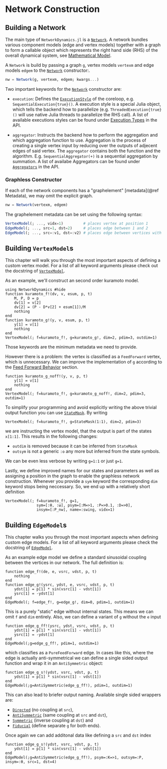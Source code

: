 # Network Construction

## Building a Network
The main type of `NetworkDynamics.jl` is a [`Network`](@ref).
A network bundles various component models (edge and vertex models) together with a graph to form a callable object which represents the right hand side (RHS) of the overall dynamical system, see [Mathematical Model](@ref).

A `Network` is build by passing a graph `g`, vertex models `vertexm` and edge models `edgem` to the [`Network`](@ref) constructor:.
```julia
nw = Network(g, vertexm, edgem; kwargs...)
```

Two important keywords for the [`Network`](@ref) constructor are:

- `execution`:
    Defines the [`ExecutionStyle`](@ref) of the coreloop, e.g. `SequentialExecution{true}()`.
    A execution style is a special Julia object, which tells the backend how to parallelize (e.g. `ThreadedExecution{true}()` will use native Julia threads to parallelize the RHS call).
    A list of available executions styles can be found under [Execution Types](@ref) in the API.

- `aggregator`:
    Instructs the backend how to perform the aggregation and which aggregation function to use.
    Aggregation is the process of creating a single vertex input by reducing over the outputs of adjecent edges of said vertex. The `aggregator` contains both the function and the algorithm. E.g. `SequentialAggregator(+)` is a sequential aggregation by summation. A list of availabe Aggregators can be found under [`Aggregators`](@ref) in the API.

### Graphless Constructor
If each of the network components has a "graphelement" [metadata](@ref Metadata), we may omit the explicit graph.
```julia
nw = Network(vertexm, edgem)
```
The graphelement metadata can be set using the following syntax:
```julia
VertexModel(; ..., vidx=1)         # places vertex at position 1
EdgeModel(; ..., src=1, dst=2)     # places edge between 1 and 2
EdgeModel(; ..., src=:v1, dst=:v2) # places edge between vertices with names `:v1` and `:v2`
```

## Building `VertexModel`s
This chapter will walk you through the most important aspects of defining a custom vertex model. For a list of all keyword arguments please check out the docstring of [`VertexModel`](@ref).

As an example, we'll construct an second order kuramoto model.
```@example construction
using NetworkDynamics #hide
function kuramoto_f!(dv, v, esum, p, t)
    M, P, D = p
    dv[1] = v[2]
    dv[2] = (P - D*v[2] + esum[1])/M
    nothing
end
function kuramoto_g!(y, v, esum, p, t)
    y[1] = v[1]
    nothing
end
VertexModel(; f=kuramoto_f!, g=kuramoto_g!, dim=2, pdim=3, outdim=1)
```
Those keywords are the minimum metadata we need to provide.

However there is a problem: the vertex is classified as a `FeedForward` vertex, which is unnecessary. We can improve the implementation of `g` according to the [Feed Forward Behavior](@ref) section.
```@example construction
function kuramoto_g_noff!(y, v, p, t)
    y[1] = v[1]
    nothing
end
VertexModel(; f=kuramoto_f!, g=kuramoto_g_noff!, dim=2, pdim=3, outdim=1)
```

To simplify your programming and avoid explicitly writing the above trivial output function you can use [`StateMask`](@ref).
By writing
```@example construction
VertexModel(; f=kuramoto_f!, g=StateMask(1:1), dim=2, pdim=3)
```
we are instructing the vertex model, that the output is part of the states `x[1:1]`.
This results in the following changes:
- `outdim` is removed because it can be inferred from `StateMask`
- `outsym` is not a generic `:o` any more but inferred from the state symbols.

We can be even less verbose by writing `g=1:1` or just `g=1`.

Lastly, we define improved names for our states and parameters as well as assigning a position in the graph to enable the graphless network construction.
Whenever you provide a `sym` keyword the corresponding `dim` keyword stops being neccessary. So, we end up with a relatively short definition
```@example construction
VertexModel(; f=kuramoto_f!, g=1,
              sym=[:θ, :ω], psym=[:M=>1, :P=>0.1, :D=>0],
              insym=[:P_nw], name=:swing, vidx=1)
```

## Building `EdgeModel`s
This chapter walks you through the most important aspects when defining custom edge models. For a list of all keyword arguments please check the docstring of [`EdgeModel`](@ref).

As an example edge model we define a standard sinusoidal coupling between the vertices in our network. The full definition is:

```@example construction
function edge_f!(de, e, vsrc, vdst, p, t)
    nothing
end
function edge_g!(ysrc, ydst, e, vsrc, vdst, p, t)
    ydst[1] = p[1] * sin(vsrc[1] - vdst[1])
    ysrc[1] = -ydst[1]
end
EdgeModel(; f=edge_f!, g=edge_g!, dim=0, pdim=1, outdim=1)
```
This is a purely "static" edge without internal states. This means we can omit `f` and `dim` entirely.
Also, we can define a variant of `g` without the `e` input
```@example construction
function edge_g_ff!(ysrc, ydst, vsrc, vdst, p, t)
    ydst[1] = p[1] * sin(vsrc[1] - vdst[1])
    ysrc[1] = -ydst[1]
end
EdgeModel(;g=edge_g_ff!, pdim=1, outdim=1)
```
which classifies as a `PureFeedForward` edge.
In cases like this, where the edge is actually anti-symmetrical we can define a single sided output function and wrap it in an `AntiSymmetric` object:
```@example construction
function edge_g_s!(ydst, vsrc, vdst, p, t)
    ydst[1] = p[1] * sin(vsrc[1] - vdst[1])
end
EdgeModel(;g=AntiSymmetric(edge_g_ff!), pdim=1, outdim=1)
```
This can also lead to briefer output naming. Available single sided wrappers are:
- [`Directed`](@ref) (no coupling at `src`),
- [`AntiSymmetric`](@ref) (same coupling at `src` and `dst`),
- [`Symmetric`](@ref) (inverse coupling at `dst`) and
- [`Fiducial`](@ref) (define separate `g` for both ends).

Once again we can add additonal data like defining a `src` and `dst` index
```@example construction
function edge_g_s!(ydst, vsrc, vdst, p, t)
    ydst[1] = p[1] * sin(vsrc[1] - vdst[1])
end
EdgeModel(;g=AntiSymmetric(edge_g_ff!), psym=:K=>1, outsym=:P, insym=:θ, src=1, dst=4)
```

